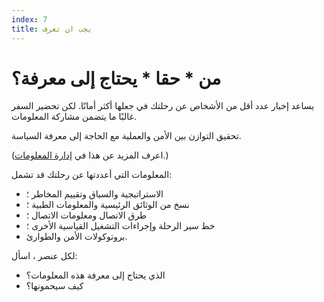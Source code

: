 ```yaml
---
index: 7
title: يجب ان تعرف
---
```

# من * حقا * يحتاج إلى معرفة؟

يساعد إخبار عدد أقل من الأشخاص عن رحلتك في جعلها أكثر أمانًا. لكن تحضير السفر غالبًا ما يتضمن مشاركة المعلومات.

تحقيق التوازن بين الأمن والعملية مع الحاجة إلى معرفة السياسة.

(اعرف المزيد عن هذا في [إدارة المعلومات](umbrella://information/managing-information).)

المعلومات التي أعددتها عن رحلتك قد تشمل:

*   الاستراتيجية والسياق وتقييم المخاطر ؛
*   نسخ من الوثائق الرئيسية والمعلومات الطبية ؛
*   طرق الاتصال ومعلومات الاتصال ؛
*   خط سير الرحلة وإجراءات التشغيل القياسية الأخرى ؛
*   بروتوكولات الأمن والطوارئ.

لكل عنصر ، اسأل:

*   الذي يحتاج إلى معرفة هذه المعلومات؟
*   كيف سيحمونها؟